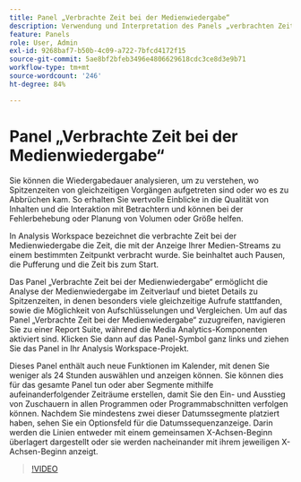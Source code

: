 ```yaml
---
title: Panel „Verbrachte Zeit bei der Medienwiedergabe“
description: Verwendung und Interpretation des Panels „verbrachten Zeit bei der Medienwiedergabe“ in Analysis Workspace.
feature: Panels
role: User, Admin
exl-id: 9268baf7-b50b-4c09-a722-7bfcd4172f15
source-git-commit: 5ae8bf2bfeb3496e4806629618cdc3ce8d3e9b71
workflow-type: tm+mt
source-wordcount: '246'
ht-degree: 84%

---
```


# Panel „Verbrachte Zeit bei der Medienwiedergabe“

Sie können die Wiedergabedauer analysieren, um zu verstehen, wo Spitzenzeiten von gleichzeitigen Vorgängen aufgetreten sind oder wo es zu Abbrüchen kam. So erhalten Sie wertvolle Einblicke in die Qualität von Inhalten und die Interaktion mit Betrachtern und können bei der Fehlerbehebung oder Planung von Volumen oder Größe helfen.

In Analysis Workspace bezeichnet die verbrachte Zeit bei der Medienwiedergabe die Zeit, die mit der Anzeige Ihrer Medien-Streams zu einem bestimmten Zeitpunkt verbracht wurde. Sie beinhaltet auch Pausen, die Pufferung und die Zeit bis zum Start.

Das Panel „Verbrachte Zeit bei der Medienwiedergabe“ ermöglicht die Analyse der Medienwiedergabe im Zeitverlauf und bietet Details zu Spitzenzeiten, in denen besonders viele gleichzeitige Aufrufe stattfanden, sowie die Möglichkeit von Aufschlüsselungen und Vergleichen. Um auf das Panel „Verbrachte Zeit bei der Medienwiedergabe“ zuzugreifen, navigieren Sie zu einer Report Suite, während die Media Analytics-Komponenten aktiviert sind. Klicken Sie dann auf das Panel-Symbol ganz links und ziehen Sie das Panel in Ihr Analysis Workspace-Projekt.

Dieses Panel enthält auch neue Funktionen im Kalender, mit denen Sie weniger als 24 Stunden auswählen und anzeigen können. Sie können dies für das gesamte Panel tun oder aber Segmente mithilfe aufeinanderfolgender Zeiträume erstellen, damit Sie den Ein- und Ausstieg von Zuschauern in allen Programmen oder Programmabschnitten verfolgen können. Nachdem Sie mindestens zwei dieser Datumssegmente platziert haben, sehen Sie ein Optionsfeld für die Datumssequenzanzeige. Darin werden die Linien entweder mit einem gemeinsamen X-Achsen-Beginn überlagert dargestellt oder sie werden nacheinander mit ihrem jeweiligen X-Achsen-Beginn anzeigt.

>[!VIDEO](https://video.tv.adobe.com/v/338699)
